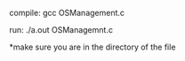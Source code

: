 
compile: gcc OSManagement.c

run: ./a.out OSManagemnt.c

*make sure you are in the directory of the file
